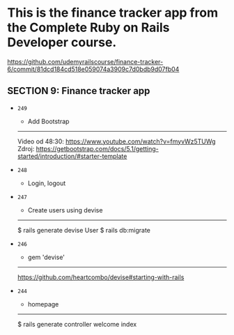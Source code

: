 # This is the finance tracker app from the Complete Ruby on Rails Developer course.
https://github.com/udemyrailscourse/finance-tracker-6/commit/81dcd184cd518e059074a3909c7d0bdb9d07fb04

SECTION 9: Finance tracker app
--------------------------------
* `249`
  * Add Bootstrap
  ---
  Video od 48:30: https://www.youtube.com/watch?v=fmyvWz5TUWg
  Zdroj: https://getbootstrap.com/docs/5.1/getting-started/introduction/#starter-template


* `248`
  * Login, logout

* `247`
  * Create users using devise
  ---
  $ rails generate devise User
  $ rails db:migrate

* `246`
  * gem 'devise'
  --- 
  https://github.com/heartcombo/devise#starting-with-rails


* `244`
  * homepage
  ---
  $ rails generate controller welcome index

